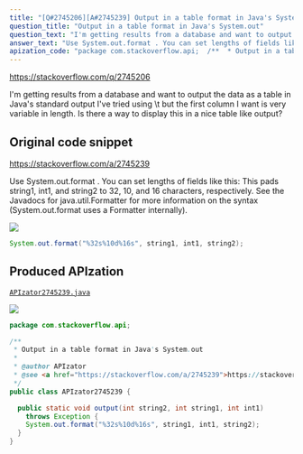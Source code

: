 ```yaml
---
title: "[Q#2745206][A#2745239] Output in a table format in Java's System.out"
question_title: "Output in a table format in Java's System.out"
question_text: "I'm getting results from a database and want to output the data as a table in Java's standard output I've tried using \\t but the first column I want is very variable in length. Is there a way to display this in a nice table like output?"
answer_text: "Use System.out.format . You can set lengths of fields like this: This pads string1, int1, and string2 to 32, 10, and 16 characters, respectively. See the Javadocs for java.util.Formatter for more information on the syntax (System.out.format uses a Formatter internally)."
apization_code: "package com.stackoverflow.api;  /**  * Output in a table format in Java's System.out  *  * @author APIzator  * @see <a href=\"https://stackoverflow.com/a/2745239\">https://stackoverflow.com/a/2745239</a>  */ public class APIzator2745239 {    public static void output(int string2, int string1, int int1)     throws Exception {     System.out.format(\"%32s%10d%16s\", string1, int1, string2);   } }"
---
```


https://stackoverflow.com/q/2745206

I&#x27;m getting results from a database and want to output the data as a table in Java&#x27;s standard output
I&#x27;ve tried using \t but the first column I want is very variable in length.
Is there a way to display this in a nice table like output?



## Original code snippet

https://stackoverflow.com/a/2745239

Use System.out.format . You can set lengths of fields like this:
This pads string1, int1, and string2 to 32, 10, and 16 characters, respectively.
See the Javadocs for java.util.Formatter for more information on the syntax (System.out.format uses a Formatter internally).

<div class="code-logo"><img src="/stackoverflow.png" /></div>

```java
System.out.format("%32s%10d%16s", string1, int1, string2);
```

## Produced APIzation

[`APIzator2745239.java`](https://github.com/blind-papers/apization-temp-data/raw/main/search/APIzator2745239.java)

<div class="code-logo"><img src="/apizator.png" /></div>

```java
package com.stackoverflow.api;

/**
 * Output in a table format in Java's System.out
 *
 * @author APIzator
 * @see <a href="https://stackoverflow.com/a/2745239">https://stackoverflow.com/a/2745239</a>
 */
public class APIzator2745239 {

  public static void output(int string2, int string1, int int1)
    throws Exception {
    System.out.format("%32s%10d%16s", string1, int1, string2);
  }
}

```